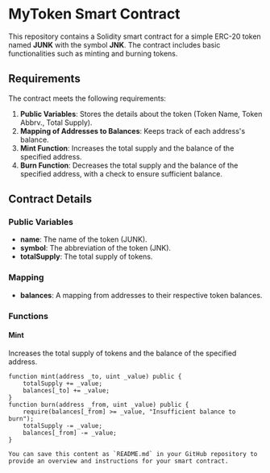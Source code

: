 # MyToken Smart Contract

This repository contains a Solidity smart contract for a simple ERC-20 token named **JUNK** with the symbol **JNK**. The contract includes basic functionalities such as minting and burning tokens.

## Requirements

The contract meets the following requirements:

1. **Public Variables**: Stores the details about the token (Token Name, Token Abbrv., Total Supply).
2. **Mapping of Addresses to Balances**: Keeps track of each address's balance.
3. **Mint Function**: Increases the total supply and the balance of the specified address.
4. **Burn Function**: Decreases the total supply and the balance of the specified address, with a check to ensure sufficient balance.

## Contract Details

### Public Variables

- **name**: The name of the token (JUNK).
- **symbol**: The abbreviation of the token (JNK).
- **totalSupply**: The total supply of tokens.

### Mapping

- **balances**: A mapping from addresses to their respective token balances.

### Functions

#### Mint

Increases the total supply of tokens and the balance of the specified address.

```solidity
function mint(address _to, uint _value) public {
    totalSupply += _value;
    balances[_to] += _value;
}
function burn(address _from, uint _value) public {
    require(balances[_from] >= _value, "Insufficient balance to burn");
    totalSupply -= _value;
    balances[_from] -= _value;
}

You can save this content as `README.md` in your GitHub repository to provide an overview and instructions for your smart contract.
